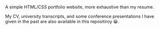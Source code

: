 A simple HTML/CSS portfolio website, more exhaustive than my resume.

My CV, university transcripts, and some conference presentations I have given in the past are also available in this repositiroy 😀.